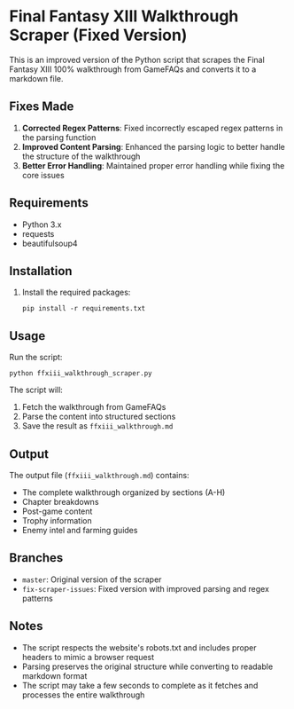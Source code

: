 # Final Fantasy XIII Walkthrough Scraper (Fixed Version)

This is an improved version of the Python script that scrapes the Final Fantasy XIII 100% walkthrough from GameFAQs and converts it to a markdown file.

## Fixes Made

1. **Corrected Regex Patterns**: Fixed incorrectly escaped regex patterns in the parsing function
2. **Improved Content Parsing**: Enhanced the parsing logic to better handle the structure of the walkthrough
3. **Better Error Handling**: Maintained proper error handling while fixing the core issues

## Requirements

- Python 3.x
- requests
- beautifulsoup4

## Installation

1. Install the required packages:
   ```
   pip install -r requirements.txt
   ```

## Usage

Run the script:
```
python ffxiii_walkthrough_scraper.py
```

The script will:
1. Fetch the walkthrough from GameFAQs
2. Parse the content into structured sections
3. Save the result as `ffxiii_walkthrough.md`

## Output

The output file (`ffxiii_walkthrough.md`) contains:
- The complete walkthrough organized by sections (A-H)
- Chapter breakdowns
- Post-game content
- Trophy information
- Enemy intel and farming guides

## Branches

- `master`: Original version of the scraper
- `fix-scraper-issues`: Fixed version with improved parsing and regex patterns

## Notes

- The script respects the website's robots.txt and includes proper headers to mimic a browser request
- Parsing preserves the original structure while converting to readable markdown format
- The script may take a few seconds to complete as it fetches and processes the entire walkthrough